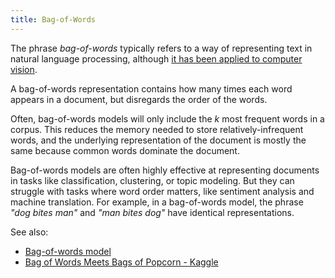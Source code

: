 ```yaml
---
title: Bag-of-Words
---
```

The phrase *bag-of-words* typically refers to a way of representing
text in natural language processing, although [it has been applied to computer vision][1].

A bag-of-words representation contains how many times each word appears in a document,
but disregards the order of the words.

Often, bag-of-words models will only include the $k$ most frequent words in a corpus.
This reduces the memory needed to store relatively-infrequent words, and the
underlying representation of the document is mostly the same because
common words dominate the document.

Bag-of-words models are often highly effective at representing documents
in tasks like classification, clustering, or topic modeling. But they
can struggle with tasks where word order matters, like sentiment analysis
and machine translation. For example, in a bag-of-words model, the phrase
*"dog bites man"* and *"man bites dog"* have identical representations.

See also:

 - [Bag-of-words model][2]
 - [Bag of Words Meets Bags of Popcorn - Kaggle][3]
 
[1]: https://en.wikipedia.org/wiki/Bag-of-words_model_in_computer_vision
[2]: https://en.wikipedia.org/wiki/Bag-of-words_model
[3]: https://www.kaggle.com/c/word2vec-nlp-tutorial/details/part-1-for-beginners-bag-of-words